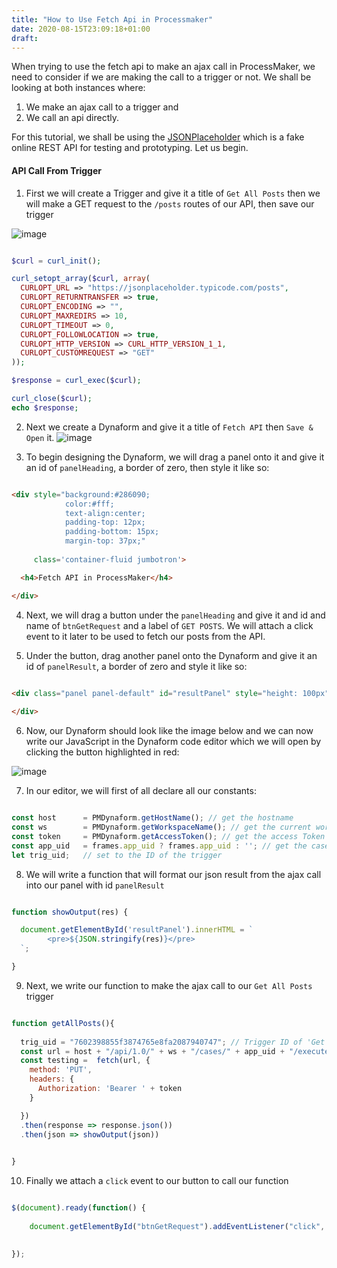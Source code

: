```yaml
---
title: "How to Use Fetch Api in Processmaker"
date: 2020-08-15T23:09:18+01:00
draft: 
---
```


When trying to use the fetch api to make an ajax call in ProcessMaker, we need to consider if we are making the call to a trigger or not. We shall be looking at both instances where: 
1. We make an ajax call to a trigger and 
2. We call an api directly.

For this tutorial, we shall be using the [JSONPlaceholder](https://jsonplaceholder.typicode.com/) which is a fake online REST API for testing and prototyping. 
Let us begin.

#### API Call From Trigger

1. First we will create a Trigger and give it a title of ```Get All Posts``` then we will make a GET request to the ```/posts``` routes of our API, then save our trigger

![image](https://user-images.githubusercontent.com/22425217/90324000-33141f80-df61-11ea-8ec4-9f98da2345eb.png)




```php

$curl = curl_init();

curl_setopt_array($curl, array(
  CURLOPT_URL => "https://jsonplaceholder.typicode.com/posts",
  CURLOPT_RETURNTRANSFER => true,
  CURLOPT_ENCODING => "",
  CURLOPT_MAXREDIRS => 10,
  CURLOPT_TIMEOUT => 0,
  CURLOPT_FOLLOWLOCATION => true,
  CURLOPT_HTTP_VERSION => CURL_HTTP_VERSION_1_1,
  CURLOPT_CUSTOMREQUEST => "GET"
));

$response = curl_exec($curl);

curl_close($curl);
echo $response;

```

2. Next we create a Dynaform and give it a title of ```Fetch API``` then ```Save & Open``` it.
![image](https://user-images.githubusercontent.com/22425217/90323294-5c2fb280-df57-11ea-9d67-abdf48c57796.png)


3. To begin designing the Dynaform, we will drag a panel onto it and give it an id of ```panelHeading```, a border of zero, then style it like so:

```html

<div style="background:#286090; 
            color:#fff; 
            text-align:center; 
            padding-top: 12px; 
            padding-bottom: 15px; 
            margin-top: 37px;" 
     
     class='container-fluid jumbotron'>

  <h4>Fetch API in ProcessMaker</h4>

</div>

```

4. Next, we will drag a button under the ```panelHeading``` and give it and id and name of ```btnGetRequest``` and a label of ```GET POSTS```. We will attach a click event to it later to be used to fetch our posts from the API.

5. Under the button, drag another panel onto the Dynaform and give it an id of ```panelResult```, a border of zero and style it like so:

```html

<div class="panel panel-default" id="resultPanel" style="height: 100px">
	
</div>

```

6. Now, our Dynaform should look like the image below and  we can now write our JavaScript in the Dynaform code editor which we will open by clicking the button highlighted in red:

![image](https://user-images.githubusercontent.com/22425217/90822421-50176c80-e32c-11ea-954c-6d96481709d3.png)


7. In our editor, we will first of all declare all our constants:


```javascript

const host 		= PMDynaform.getHostName(); // get the hostname
const ws 		= PMDynaform.getWorkspaceName(); // get the current workspace
const token 	= PMDynaform.getAccessToken(); // get the access Token
const app_uid 	= frames.app_uid ? frames.app_uid : ''; // get the case ID
let trig_uid; 	// set to the ID of the trigger

```

8. We will write a function that will format our json result from the ajax call into our panel with id ```panelResult```

```javascript

function showOutput(res) {

  document.getElementById('resultPanel').innerHTML = `
		<pre>${JSON.stringify(res)}</pre>
  `;

}

```


9. Next, we write our function to make the ajax call to our ```Get All Posts``` trigger

```javascript

function getAllPosts(){
  
  trig_uid = "7602398855f3874765e8fa2087940747"; // Trigger ID of 'Get All Posts'
  const url = host + "/api/1.0/" + ws + "/cases/" + app_uid + "/execute-trigger/" + trig_uid;
  const testing =  fetch(url, {
    method: 'PUT',
    headers: {
      Authorization: 'Bearer ' + token
    }

  })
  .then(response => response.json())
  .then(json => showOutput(json))

 
}

```


10. Finally we attach a ```click``` event to our button to call our function

```javascript

$(document).ready(function() {
  
    document.getElementById("btnGetRequest").addEventListener("click", getAllPosts);

  
});

```